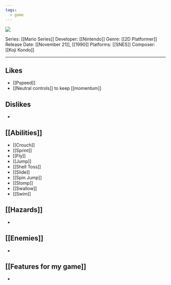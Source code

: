```yaml
---
tags:
  - game
---
```

<img src="https://cdn2.steamgriddb.com/thumb/0038c1adcc79bc78f93404fd9641e906.jpg">

Series: [[Mario Series]]
Developer: [[Nintendo]]
Genre: [[2D Platformer]]
Release Date: [[November 21]], [[1990]]
Platforms: [[SNES]]
Composer: [[Koji Kondo]]

----


## Likes
* [[Pspeed]]
* [[Neutral controls]] to keep [[momentum]]

## Dislikes
* 

## [[Abilities]]
* [[Crouch]]
* [[Sprint]]
* [[Fly]]
* [[Jump]]
* [[Shell Toss]]
* [[Slide]]
* [[Spin Jump]]
* [[Stomp]]
* [[Swallow]]
* [[Swim]]

## [[Hazards]]
* 

## [[Enemies]]
* 

## [[Features for my game]]
* 